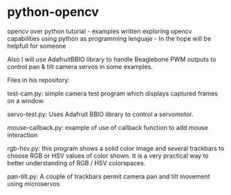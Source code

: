# python-opencv
opencv over python tutorial - examples written exploring opencv capabilities using python as programming lenguaje - In the hope will be helpfull for someone

Also I will use AdafruitBBIO library to handle Beaglebone PWM outputs to control pan & tilt camera servos in some examples.

Files in his repository:

test-cam.py: simple camera test program which displays captured frames on a window.

servo-test.py: Uses Adafruit BBIO library to control a servomotor.

mouse-callback.py: example of use of callback function to add mouse interaction

rgb-hsv.py: this program shows a solid color image and several trackbars to choose RGB or HSV values of color shown. It is a very                    practical way to better understanding of RGB / HSV colorspaces.

pan-tilt.py: A couple of trackbars permit camera pan and tilt movement using microservos
